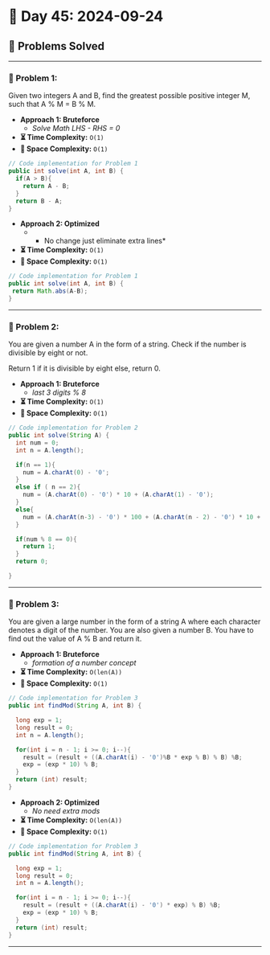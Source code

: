 # 📅 Day 45: 2024-09-24

## 🚀 Problems Solved

---

### 🧩 Problem 1: 
 Given two integers A and B, find the greatest possible positive integer M, such that A % M = B % M.
- **Approach 1: Bruteforce**
  - *Solve Math LHS - RHS = 0*
- **⏳ Time Complexity:** `O(1)`
- **💾 Space Complexity:** `O(1)`

```java
// Code implementation for Problem 1
public int solve(int A, int B) {
  if(A > B){
    return A - B;
  }
  return B - A;
}
```

- **Approach 2: Optimized**
  - * No change just eliminate extra lines*
- **⏳ Time Complexity:** `O(1)`
- **💾 Space Complexity:** `O(1)`

```java
// Code implementation for Problem 1
public int solve(int A, int B) {
 return Math.abs(A-B);
}
```

---

### 🧩 Problem 2: 
You are given a number A in the form of a string. Check if the number is divisible by eight or not.

Return 1 if it is divisible by eight else, return 0.
- **Approach 1: Bruteforce**
  - *last 3 digits % 8*
- **⏳ Time Complexity:** `O(1)`
- **💾 Space Complexity:** `O(1)`

```java
// Code implementation for Problem 2
public int solve(String A) {
  int num = 0;
  int n = A.length();

  if(n == 1){
    num = A.charAt(0) - '0';
  }
  else if ( n == 2){
    num = (A.charAt(0) - '0') * 10 + (A.charAt(1) - '0');
  }
  else{
    num = (A.charAt(n-3) - '0') * 100 + (A.charAt(n - 2) - '0') * 10 + (A.charAt(n-1) - '0');
  }

  if(num % 8 == 0){
    return 1;
  }
  return 0;

}
```

---

### 🧩 Problem 3: 
You are given a large number in the form of a string A where each character denotes a digit of the number.
You are also given a number B. You have to find out the value of A % B and return it.
- **Approach 1: Bruteforce**
  - *formation of a number concept*
- **⏳ Time Complexity:** `O(len(A))`
- **💾 Space Complexity:** `O(1)`

```java
// Code implementation for Problem 3
public int findMod(String A, int B) {

  long exp = 1;
  long result = 0;
  int n = A.length();

  for(int i = n - 1; i >= 0; i--){
    result = (result + ((A.charAt(i) - '0')%B * exp % B) % B) %B;
    exp = (exp * 10) % B;
  }
  return (int) result;
}
```

- **Approach 2: Optimized**
  - *No need extra mods*
- **⏳ Time Complexity:** `O(len(A))`
- **💾 Space Complexity:** `O(1)`

```java
// Code implementation for Problem 3
public int findMod(String A, int B) {

  long exp = 1;
  long result = 0;
  int n = A.length();

  for(int i = n - 1; i >= 0; i--){
    result = (result + ((A.charAt(i) - '0') * exp) % B) %B;
    exp = (exp * 10) % B;
  }
  return (int) result;
}
```

---

